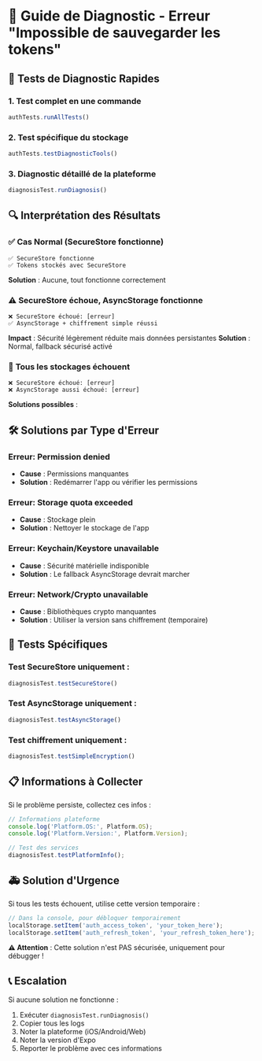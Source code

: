 # 🔧 Guide de Diagnostic - Erreur "Impossible de sauvegarder les tokens"

## 🚀 Tests de Diagnostic Rapides

### 1. **Test complet en une commande**
```javascript
authTests.runAllTests()
```

### 2. **Test spécifique du stockage**
```javascript
authTests.testDiagnosticTools()
```

### 3. **Diagnostic détaillé de la plateforme**
```javascript
diagnosisTest.runDiagnosis()
```

## 🔍 Interprétation des Résultats

### ✅ **Cas Normal (SecureStore fonctionne)**
```
✅ SecureStore fonctionne
✅ Tokens stockés avec SecureStore
```
**Solution** : Aucune, tout fonctionne correctement

### ⚠️ **SecureStore échoue, AsyncStorage fonctionne**
```
❌ SecureStore échoué: [erreur]
✅ AsyncStorage + chiffrement simple réussi
```
**Impact** : Sécurité légèrement réduite mais données persistantes
**Solution** : Normal, fallback sécurisé activé

### 🚨 **Tous les stockages échouent**
```
❌ SecureStore échoué: [erreur]
❌ AsyncStorage aussi échoué: [erreur]
```
**Solutions possibles** :

## 🛠️ Solutions par Type d'Erreur

### **Erreur: Permission denied**
- **Cause** : Permissions manquantes
- **Solution** : Redémarrer l'app ou vérifier les permissions

### **Erreur: Storage quota exceeded**
- **Cause** : Stockage plein
- **Solution** : Nettoyer le stockage de l'app

### **Erreur: Keychain/Keystore unavailable**
- **Cause** : Sécurité matérielle indisponible
- **Solution** : Le fallback AsyncStorage devrait marcher

### **Erreur: Network/Crypto unavailable**
- **Cause** : Bibliothèques crypto manquantes
- **Solution** : Utiliser la version sans chiffrement (temporaire)

## 🔧 Tests Spécifiques

### Test SecureStore uniquement :
```javascript
diagnosisTest.testSecureStore()
```

### Test AsyncStorage uniquement :
```javascript
diagnosisTest.testAsyncStorage()
```

### Test chiffrement uniquement :
```javascript
diagnosisTest.testSimpleEncryption()
```

## 📋 Informations à Collecter

Si le problème persiste, collectez ces infos :

```javascript
// Informations plateforme
console.log('Platform.OS:', Platform.OS);
console.log('Platform.Version:', Platform.Version);

// Test des services
diagnosisTest.testPlatformInfo();
```

## 🚑 Solution d'Urgence

Si tous les tests échouent, utilise cette version temporaire :

```javascript
// Dans la console, pour débloquer temporairement
localStorage.setItem('auth_access_token', 'your_token_here');
localStorage.setItem('auth_refresh_token', 'your_refresh_token_here');
```

**⚠️ Attention** : Cette solution n'est PAS sécurisée, uniquement pour débugger !

## 📞 Escalation

Si aucune solution ne fonctionne :
1. Exécuter `diagnosisTest.runDiagnosis()` 
2. Copier tous les logs
3. Noter la plateforme (iOS/Android/Web)
4. Noter la version d'Expo
5. Reporter le problème avec ces informations
